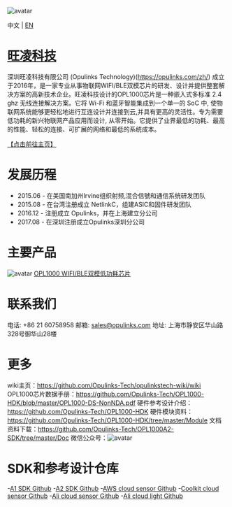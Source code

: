 ![avatar](https://github.com/Opulinks-Tech/OpulinksTech-WIFI/blob/master/opulinks_logo.png)

中文 | [EN](https://github.com/Opulinks-Tech/opulinkstech-wiki/wiki/README-EN)

# [旺凌科技](https://github.com/Opulinks-Tech/opulinkstech-wiki/wiki)

深圳旺凌科技有限公司 (Opulinks Technology)(https://opulinks.com/zh/) 成立于2016年，是一家专业从事物联网WIFI/BLE双模芯片的研发、设计并提供整套解决方案的高新技术企业。旺凌科技设计的OPL1000芯片是一种嵌入式多标准 2.4 ghz 无线连接解决方案。它将 Wi-Fi 和蓝牙智能集成到一个单一的 SoC 中, 使物联网系统能够更轻松地进行互连设计并连接到云,并具有更高的灵活性。专为需要低功耗的新兴物联网产品应用而设计, 从零开始。它提供了业界最低的功耗、最高的性能、轻松的连接、可扩展的网络和最低的系统成本。

[【点击前往主页】](https://github.com/Opulinks-Tech/opulinkstech-wiki/wiki)

# 发展历程

* 2015.06 - 在美国南加州Irvine组织射频,混合信號和通信系统研发团队
* 2015.08 - 在台湾注册成立 NetlinkC，组建ASIC和固件研发团队
* 2016.12 - 注册成立 Opulinks，并在上海建立分公司
* 2017.08 - 在深圳注册成立Opulinks深圳分公司

# 主要产品
![avatar](https://github.com/Opulinks-Tech/OpulinksTech-WIFI/blob/master/OPL1000_picture.png)
[OPL1000 WIFI/BLE双模低功耗芯片](https://opulinks.com/zh/products/)


# 联系我们
电话:  +86 21 60758958 
邮箱:  sales@opulinks.com 
地址: 上海市静安区华山路328号御华山28楼  

# 更多
wiki主页：https://github.com/Opulinks-Tech/opulinkstech-wiki/wiki  
OPL1000芯片数据手册：https://github.com/Opulinks-Tech/OPL1000-HDK/blob/master/OPL1000-DS-NonNDA.pdf 
硬件参考设计介绍：https://github.com/Opulinks-Tech/OPL1000-HDK
硬件模块资料：https://github.com/Opulinks-Tech/OPL1000-HDK/tree/master/Module
文档资料下载：https://github.com/Opulinks-Tech/OPL1000A2-SDK/tree/master/Doc 
微信公众号：![avatar](https://github.com/Opulinks-Tech/OpulinksTech-WIFI/blob/master/Opulinks_WeChatOfficialAccounts.jpg)  


# SDK和参考设计仓库
-[A1 SDK Github](https://github.com/Opulinks-Tech/OPL1000A1-SDK.git)
-[A2 SDK Github](https://github.com/Opulinks-Tech/OPL1000A2-SDK.git)
-[AWS cloud sensor Github](https://github.com/Opulinks-Tech/OPL1000A2-Sensor-Device-Reference-Code-Aws-Cloud-with-MQTT.git)
-[Coolkit cloud sensor Github](https://github.com/Opulinks-Tech/OPL1000A2-Sensor-Device-Reference-Code-Coolkit-Cloud-with-HTTPS.git)
-[Ali cloud sensor Github](https://github.com/Opulinks-Tech/OPL1000A2-Sensor-Device-Reference-Code-Ali-Cloud-with-MQTT.git)
-[Ali cloud light Github](https://github.com/Opulinks-Tech/OPL1000A2-Light-Control-Reference-Code-Ali-Cloud-with-MQTT.git)

